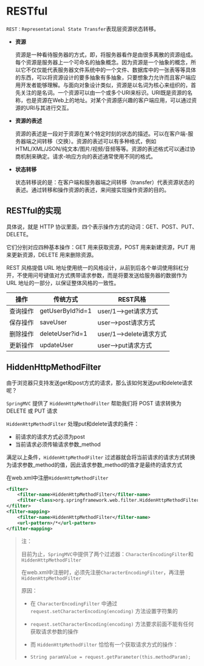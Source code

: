 # RESTful

`REST：Representational State Transfer`表现层资源状态转移。

- **资源**

  资源是一种看待服务器的方式，即，将服务器看作是由很多离散的资源组成。每个资源是服务器上一个可命名的抽象概念。因为资源是一个抽象的概念，所以它不仅仅能代表服务器文件系统中的一个文件、数据库中的一张表等等具体的东西，可以将资源设计的要多抽象有多抽象，只要想象力允许而且客户端应用开发者能够理解。与面向对象设计类似，资源是以名词为核心来组织的，首先关注的是名词。一个资源可以由一个或多个URI来标识。URI既是资源的名称，也是资源在Web上的地址。对某个资源感兴趣的客户端应用，可以通过资源的URI与其进行交互。

- **资源的表述**

  资源的表述是一段对于资源在某个特定时刻的状态的描述。可以在客户端-服务器端之间转移（交换）。资源的表述可以有多种格式，例如HTML/XML/JSON/纯文本/图片/视频/音频等等。资源的表述格式可以通过协商机制来确定。请求-响应方向的表述通常使用不同的格式。
  
- **状态转移**

  状态转移说的是：在客户端和服务器端之间转移（transfer）代表资源状态的表述。通过转移和操作资源的表述，来间接实现操作资源的目的。

## RESTful的实现

具体说，就是 HTTP 协议里面，四个表示操作方式的动词：GET、POST、PUT、DELETE。

它们分别对应四种基本操作：GET 用来获取资源，POST 用来新建资源，PUT 用来更新资源，DELETE 用来删除资源。

REST 风格提倡 URL 地址使用统一的风格设计，从前到后各个单词使用斜杠分开，不使用问号键值对方式携带请求参数，而是将要发送给服务器的数据作为 URL 地址的一部分，以保证整体风格的一致性。

| 操作     | 传统方式         | REST风格                |
| -------- | ---------------- | ----------------------- |
| 查询操作 | getUserById?id=1 | user/1-->get请求方式    |
| 保存操作 | saveUser         | user-->post请求方式     |
| 删除操作 | deleteUser?id=1  | user/1-->delete请求方式 |
| 更新操作 | updateUser       | user-->put请求方式      |

## HiddenHttpMethodFilter

由于浏览器只支持发送get和post方式的请求，那么该如何发送put和delete请求呢？

`SpringMVC` 提供了 `HiddenHttpMethodFilter` 帮助我们将 POST 请求转换为 DELETE 或 PUT 请求

`HiddenHttpMethodFilter` 处理put和delete请求的条件：

- 前请求的请求方式必须为post
- 当前请求必须传输请求参数_method

满足以上条件，`HiddenHttpMethodFilter` 过滤器就会将当前请求的请求方式转换为请求参数_method的值，因此请求参数\_method的值才是最终的请求方式

在web.xml中注册`HiddenHttpMethodFilter`

```xml
<filter>
    <filter-name>HiddenHttpMethodFilter</filter-name>
    <filter-class>org.springframework.web.filter.HiddenHttpMethodFilter</filter-class>
</filter>
<filter-mapping>
    <filter-name>HiddenHttpMethodFilter</filter-name>
    <url-pattern>/*</url-pattern>
</filter-mapping>
```

> 注：
>
> 目前为止，`SpringMVC`中提供了两个过滤器：`CharacterEncodingFilter`和`HiddenHttpMethodFilter`
>
> 在web.xml中注册时，必须先注册`CharacterEncodingFilter`，再注册`HiddenHttpMethodFilter`
>
> 原因：
>
> - 在 `CharacterEncodingFilter` 中通过 `request.setCharacterEncoding(encoding)` 方法设置字符集的
>
> - `request.setCharacterEncoding(encoding)` 方法要求前面不能有任何获取请求参数的操作
>
> - 而 `HiddenHttpMethodFilter` 恰恰有一个获取请求方式的操作：
>
> - ```
>   String paramValue = request.getParameter(this.methodParam);
>   ```

